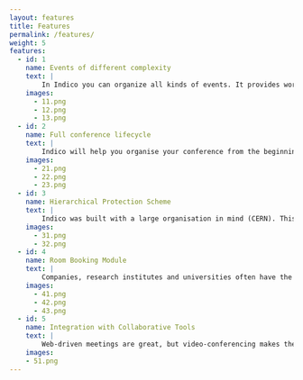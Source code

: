 ```yaml
---
layout: features
title: Features
permalink: /features/
weight: 5
features:
  - id: 1
    name: Events of different complexity
    text: |
        In Indico you can organize all kinds of events. It provides workflows that let you easily manage small seminars and meetings as well as more complicated workshops and conferences. Indico will agregate and store all events of your institue. You can quickly have a look at the events that are happening this week, or search for a specific keyword.
    images: 
      - 11.png
      - 12.png
      - 13.png
  - id: 2
    name: Full conference lifecycle
    text: |
        Indico will help you organise your conference from the beginning. From registration and abstract submission to the final papers, conference materials are stored within the system and made available to participants from the event web page. We've got it all covered, even participant badges!
    images:
      - 21.png
      - 22.png
      - 23.png
  - id: 3
    name: Hierarchical Protection Scheme
    text: |
        Indico was built with a large organisation in mind (CERN). This is why events are organised using a hierarchy of categories and protection of resources at several granularity levels. Different roles can be defined within an event as well. From small schools to large enterprises, Indico is the intuitive solution for organised and secure event storage.
    images:
      - 31.png
      - 32.png
  - id: 4
    name: Room Booking Module
    text: |
        Companies, research institutes and universities often have the need to manage their rooms and keep track of their usage. Indico provides a flexible room booking module that allows for the delegation of room management capabilities, approval of bookings, management of audiovisual equipment and many other things, always in a transparent and intuitive way.
    images:
      - 41.png
      - 42.png
      - 43.png
  - id: 5
    name: Integration with Collaborative Tools
    text: |
        Web-driven meetings are great, but video-conferencing makes them even more productive. Indico seamlessly integrates with Vidyo, allowing participants to connect with a single click.
    images:
    - 51.png
---
```

